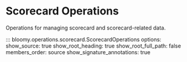 # Scorecard Operations

Operations for managing scorecard and scorecard-related data.

::: bloomy.operations.scorecard.ScorecardOperations
    options:
      show_source: true
      show_root_heading: true
      show_root_full_path: false
      members_order: source
      show_signature_annotations: true